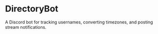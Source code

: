# DirectoryBot
A Discord bot for tracking usernames, converting timezones, and posting stream notifications.
